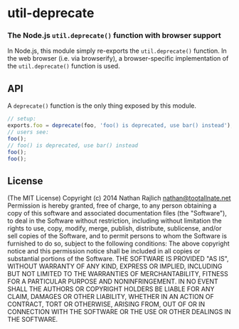 util-deprecate
==============
### The Node.js `util.deprecate()` function with browser support
In Node.js, this module simply re-exports the `util.deprecate()` function.
In the web browser (i.e. via browserify), a browser-specific implementation
of the `util.deprecate()` function is used.
## API
A `deprecate()` function is the only thing exposed by this module.
``` javascript
// setup:
exports.foo = deprecate(foo, 'foo() is deprecated, use bar() instead');
// users see:
foo();
// foo() is deprecated, use bar() instead
foo();
foo();
```
## License
(The MIT License)
Copyright (c) 2014 Nathan Rajlich <nathan@tootallnate.net>
Permission is hereby granted, free of charge, to any person
obtaining a copy of this software and associated documentation
files (the "Software"), to deal in the Software without
restriction, including without limitation the rights to use,
copy, modify, merge, publish, distribute, sublicense, and/or sell
copies of the Software, and to permit persons to whom the
Software is furnished to do so, subject to the following
conditions:
The above copyright notice and this permission notice shall be
included in all copies or substantial portions of the Software.
THE SOFTWARE IS PROVIDED "AS IS", WITHOUT WARRANTY OF ANY KIND,
EXPRESS OR IMPLIED, INCLUDING BUT NOT LIMITED TO THE WARRANTIES
OF MERCHANTABILITY, FITNESS FOR A PARTICULAR PURPOSE AND
NONINFRINGEMENT. IN NO EVENT SHALL THE AUTHORS OR COPYRIGHT
HOLDERS BE LIABLE FOR ANY CLAIM, DAMAGES OR OTHER LIABILITY,
WHETHER IN AN ACTION OF CONTRACT, TORT OR OTHERWISE, ARISING
FROM, OUT OF OR IN CONNECTION WITH THE SOFTWARE OR THE USE OR
OTHER DEALINGS IN THE SOFTWARE.
